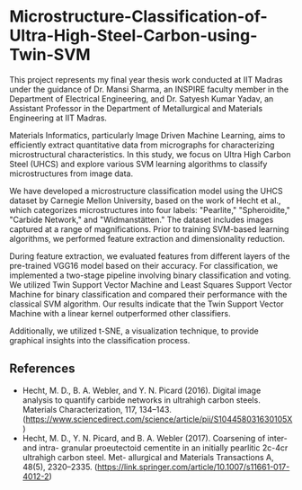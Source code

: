 # Microstructure-Classification-of-Ultra-High-Steel-Carbon-using-Twin-SVM

This project represents my final year thesis work conducted at IIT Madras under the guidance of Dr. Mansi Sharma, an INSPIRE faculty member in the Department of Electrical Engineering, and Dr. Satyesh Kumar Yadav, an Assistant Professor in the Department of Metallurgical and Materials Engineering at IIT Madras.

Materials Informatics, particularly Image Driven Machine Learning, aims to efficiently extract quantitative data from micrographs for characterizing microstructural characteristics. In this study, we focus on Ultra High Carbon Steel (UHCS) and explore various SVM learning algorithms to classify microstructures from image data.

We have developed a microstructure classification model using the UHCS dataset by Carnegie Mellon University, based on the work of Hecht et al., which categorizes microstructures into four labels: "Pearlite," "Spheroidite," "Carbide Network," and "Widmanstätten." The dataset includes images captured at a range of magnifications. Prior to training SVM-based learning algorithms, we performed feature extraction and dimensionality reduction.

During feature extraction, we evaluated features from different layers of the pre-trained VGG16 model based on their accuracy. For classification, we implemented a two-stage pipeline involving binary classification and voting. We utilized Twin Support Vector Machine and Least Squares Support Vector Machine for binary classification and compared their performance with the classical SVM algorithm. Our results indicate that the Twin Support Vector Machine with a linear kernel outperformed other classifiers.

Additionally, we utilized t-SNE, a visualization technique, to provide graphical insights into the classification process.

## References

- Hecht, M. D., B. A. Webler, and Y. N. Picard (2016). Digital image analysis to quantify carbide networks in ultrahigh carbon steels. Materials Characterization, 117, 134–143. (https://www.sciencedirect.com/science/article/pii/S104458031630105X)
- Hecht, M. D., Y. N. Picard, and B. A. Webler (2017). Coarsening of inter-and intra- granular proeutectoid cementite in an initially pearlitic 2c-4cr ultrahigh carbon steel. Met- allurgical and Materials Transactions A, 48(5), 2320–2335. (https://link.springer.com/article/10.1007/s11661-017-4012-2)
